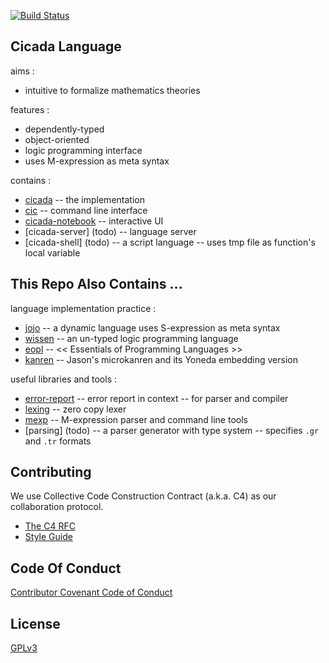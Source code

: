 [![Build Status](https://travis-ci.com/xieyuheng/cicada.svg?branch=master)](https://travis-ci.com/xieyuheng/cicada)

## Cicada Language

aims :
- intuitive to formalize mathematics theories

features :
- dependently-typed
- object-oriented
- logic programming interface
- uses M-expression as meta syntax

contains :
- [cicada](cicada/README.md) -- the implementation
- [cic](cic/README.md) -- command line interface
- [cicada-notebook](cicada-notebook/README.md) -- interactive UI
- [cicada-server] (todo) -- language server
- [cicada-shell] (todo) -- a script language -- uses tmp file as function's local variable

## This Repo Also Contains ...

language implementation practice :
- [jojo](jojo/README.md) -- a dynamic language uses S-expression as meta syntax
- [wissen](wissen/README.md) -- an un-typed logic programming language
- [eopl](eopl/README.md) -- << Essentials of Programming Languages >>
- [kanren](kanren/README.md) -- Jason's microkanren and its Yoneda embedding version

useful libraries and tools :
- [error-report](error-report/README.md) -- error report in context -- for parser and compiler
- [lexing](lexing/README.md) -- zero copy lexer
- [mexp](mexp/README.md) -- M-expression parser and command line tools
- [parsing] (todo) -- a parser generator with type system -- specifies `.gr` and `.tr` formats

## Contributing

We use Collective Code Construction Contract (a.k.a. C4) as our collaboration protocol.

- [The C4 RFC](https://rfc.zeromq.org/spec:42/C4)
- [Style Guide](STYLE-GUIDE.md)

## Code Of Conduct

[Contributor Covenant Code of Conduct](CODE-OF-CONDUCT.md)

## License

[GPLv3](LICENSE)
